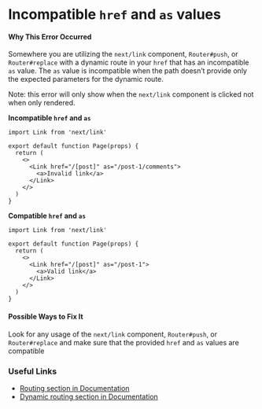 Incompatible `href` and `as` values
===================================

#### Why This Error Occurred

Somewhere you are utilizing the `next/link` component, `Router#push`, or `Router#replace` with a dynamic route in your `href` that has an incompatible `as` value. The `as` value is incompatible when the path doesn’t provide only the expected parameters for the dynamic route.

Note: this error will only show when the `next/link` component is clicked not when only rendered.

**Incompatible `href` and `as`**

    import Link from 'next/link'

    export default function Page(props) {
      return (
        <>
          <Link href="/[post]" as="/post-1/comments">
            <a>Invalid link</a>
          </Link>
        </>
      )
    }

**Compatible `href` and `as`**

    import Link from 'next/link'

    export default function Page(props) {
      return (
        <>
          <Link href="/[post]" as="/post-1">
            <a>Valid link</a>
          </Link>
        </>
      )
    }

#### Possible Ways to Fix It

Look for any usage of the `next/link` component, `Router#push`, or `Router#replace` and make sure that the provided `href` and `as` values are compatible

### Useful Links

-   [Routing section in Documentation](https://nextjs.org/docs/routing/introduction)
-   [Dynamic routing section in Documentation](https://nextjs.org/docs/routing/dynamic-routes)
